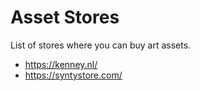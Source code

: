 # Asset Stores

List of stores where you can buy art assets.

- https://kenney.nl/
- https://syntystore.com/

